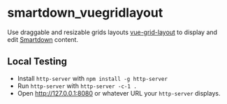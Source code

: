 # smartdown_vuegridlayout

Use draggable and resizable grids layouts [vue-grid-layout](https://github.com/jbaysolutions/vue-grid-layout) to display and edit [Smartdown](https://smartdown.site/) content.

## Local Testing

- Install `http-server` with `npm install -g http-server`
- Run `http-server` with `http-server -c-1 .`
- Open http://127.0.0.1:8080 or whatever URL your `http-server` displays.

